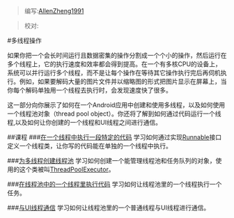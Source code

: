 > 编写:[AllenZheng1991](https://github.com/AllenZheng1991)

> 校对:

#多线程操作

如果你把一个会长时间运行且数据密集的操作分割成一个个小的操作，然后运行在多个线程上，它的执行速度和效率都会得到提高。在一个有多核CPU的设备上，系统可以并行运行多个线程，而不是让每个操作在等待其它操作执行完后再伺机执行。例如，如果要解码大量的图片文件并以缩略图的形式把图片显示在屏幕上，当你每个解码单独用一个线程去执行时，会发现速度快了很多。

这一部分向你展示了如何在一个Android应用中创建和使用多线程，以及如何使用一个线程池对象（thread pool object）。你还将了解到如何通过代码运行一个线程,以及如何让你创建的一个线程和UI线程之间进行通信。

##课程
###[在一个线程中执行一段特定的代码](/performance/multi-threads/define-runnable.html)
学习如何通过实现[Runnable](http://developer.android.com/reference/java/lang/Runnable.html)接口定义一个线程类，让你写的代码能在单独的一个线程中执行。

###[为多线程创建线程池](/performance/multi-threads/create-threadpool.html)
学习如何创建一个能管理线程池和任务队列的对象，使用的这个类被叫[ThreadPoolExecutor](http://developer.android.com/reference/java/util/concurrent/ThreadPoolExecutor.html)。

###[在线程池中的一个线程里执行代码](/performance/multi-threads/run-code.html)
学习如何让线程池里的一个线程执行一个任务。

###[与UI线程通信](/performance/multi-threads/communicate-ui.html)
学习如何让线程池里的一个普通线程与UI线程进行通信。